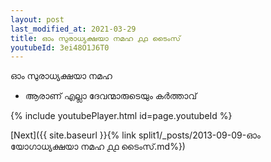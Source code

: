 ```yaml
---
layout: post
last_modified_at: 2021-03-29
title: ഓം സുരാധ്യക്ഷയാ നമഹ ൧൧ ടൈംസ്
youtubeId: 3ei48O1J6T0
---
```

 
 
 ഓം സുരാധ്യക്ഷയാ നമഹ 
 
 -  ആരാണ് എല്ലാ ദേവന്മാരുടെയും കർത്താവ് 
 
  
 
  
 
 
 
 
 
 


{% include youtubePlayer.html id=page.youtubeId %}
 
[Next]({{ site.baseurl }}{% link  split1/_posts/2013-09-09-ഓം യോഗാധ്യക്ഷയാ നമഹ ൧൧ ടൈംസ്.md%})
 
